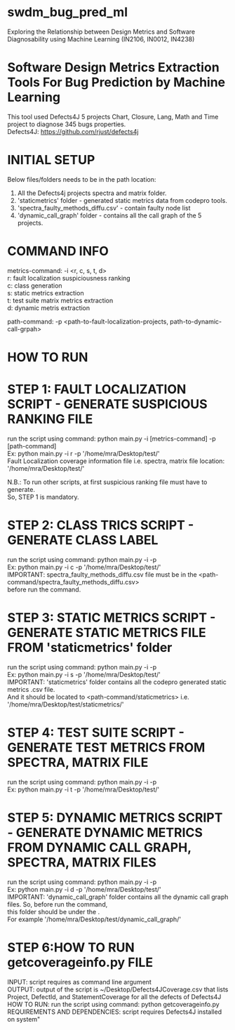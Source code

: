 # swdm_bug_pred_ml  
Exploring the Relationship between Design Metrics and Software Diagnosability using Machine Learning (IN2106, IN0012, IN4238)  
# Software Design Metrics Extraction Tools For Bug Prediction by Machine Learning  
This tool used Defects4J 5 projects Chart, Closure, Lang, Math and Time project to diagnose 345 bugs properties.  
Defects4J: https://github.com/rjust/defects4j  

# INITIAL SETUP
Below files/folders needs to be in the path location:  

1. All the Defects4j projects spectra and matrix folder.  
2. 'staticmetrics' folder - generated static metrics data from codepro tools.  
3. 'spectra_faulty_methods_diffu.csv' - contain faulty node list  
4. 'dynamic_call_graph' folder - contains all the call graph of the 5 projects.

# COMMAND INFO    
metrics-command: -i <r, c, s, t, d>    
r: fault localization suspiciousness ranking  
c: class generation  
s: static metrics extraction  
t: test suite matrix metrics extraction  
d: dynamic metris extraction  

path-command: -p <path-to-fault-localization-projects, path-to-dynamic-call-grpah>  

# HOW TO RUN 
# STEP 1: FAULT LOCALIZATION SCRIPT - GENERATE SUSPICIOUS RANKING FILE  
 run the script using command: python main.py -i [metrics-command] -p [path-command]    
 Ex: python main.py -i r -p '/home/mra/Desktop/test/'  
 Fault Localization coverage information file i.e. spectra, matrix file location: '/home/mra/Desktop/test/'  
 
 N.B.: To run other scripts, at first suspicious ranking file must have to generate.  
       So, STEP 1 is mandatory.  
 
# STEP 2: CLASS TRICS SCRIPT - GENERATE CLASS LABEL
  run the script using command: python main.py -i <metrics-command> -p <path-command>  
  Ex: python main.py -i c -p '/home/mra/Desktop/test/'  
  IMPORTANT: spectra_faulty_methods_diffu.csv file must be in the <path-command/spectra_faulty_methods_diffu.csv>  
  before run the command.  
  
# STEP 3: STATIC METRICS SCRIPT - GENERATE STATIC METRICS FILE FROM 'staticmetrics' folder
  run the script using command: python main.py -i <metrics-command> -p <path-command>  
  Ex: python main.py -i s -p '/home/mra/Desktop/test/'  
  IMPORTANT: 'staticmetrics' folder contains all the codepro generated static metrics .csv file.  
            And it should be located to <path-command/staticmetrics> i.e. '/home/mra/Desktop/test/staticmetrics/'  

# STEP 4: TEST SUITE SCRIPT - GENERATE TEST METRICS FROM SPECTRA, MATRIX FILE
  run the script using command: python main.py -i <metrics-command> -p <path-command>  
  Ex: python main.py -i t -p '/home/mra/Desktop/test/'  
  
# STEP 5: DYNAMIC METRICS SCRIPT - GENERATE DYNAMIC METRICS FROM DYNAMIC CALL GRAPH, SPECTRA, MATRIX FILES
  run the script using command: python main.py -i <metrics-command> -p <path-command>  
  Ex: python main.py -i d -p '/home/mra/Desktop/test/'  
  IMPORTANT: 'dynamic_call_graph' folder contains all the dynamic call graph files. So, before run the command,   
  this folder should be under the <path-command>.  
  For example '/home/mra/Desktop/test/dynamic_call_graph/'  

# STEP 6:HOW TO RUN getcoverageinfo.py FILE
INPUT: script requires <path-to-defects4j> as command line argument  
OUTPUT: output of the script is ~/Desktop/Defects4JCoverage.csv that lists Project, DefectId, and StatementCoverage for all the defects of Defects4J  
HOW TO RUN: run the script using command: python getcoverageinfo.py <path-to-defects4j>  
 REQUIREMENTS AND DEPENDENCIES: script requires Defects4J installed on system"  

